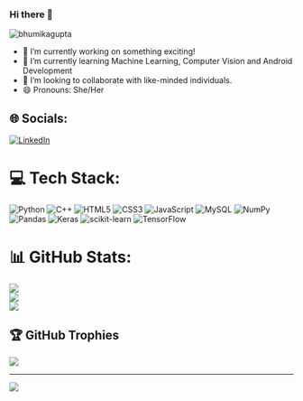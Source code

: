 ### Hi there 👋

<p align="left"> <img src="https://komarev.com/ghpvc/?username=bh-g&label=Profile%20views&color=0e75b6&style=flat" alt="bhumikagupta" /> </p>

- 🔭 I’m currently working on something exciting!
- 🌱 I’m currently learning Machine Learning, Computer Vision and Android Development
- 👯 I’m looking to collaborate with like-minded individuals.
- 😄 Pronouns: She/Her
<!--- ⚡ Fun fact: I can spend hours reading-->


## 🌐 Socials:
[![LinkedIn](https://img.shields.io/badge/LinkedIn-%230077B5.svg?logo=linkedin&logoColor=white)](https://www.linkedin.com/in/bhumika-gupta-9609b122a/) 
<!--[![Twitter](https://img.shields.io/badge/Twitter-%231DA1F2.svg?logo=Twitter&logoColor=white)](https://twitter.com/Bhumika52139976)-->

# 💻 Tech Stack:
![Python](https://img.shields.io/badge/python-3670A0?style=for-the-badge&logo=python&logoColor=ffdd54) ![C++](https://img.shields.io/badge/c++-%2300599C.svg?style=for-the-badge&logo=c%2B%2B&logoColor=white) ![HTML5](https://img.shields.io/badge/html5-%23E34F26.svg?style=for-the-badge&logo=html5&logoColor=white) ![CSS3](https://img.shields.io/badge/css3-%231572B6.svg?style=for-the-badge&logo=css3&logoColor=white) ![JavaScript](https://img.shields.io/badge/javascript-%23323330.svg?style=for-the-badge&logo=javascript&logoColor=%23F7DF1E) ![MySQL](https://img.shields.io/badge/mysql-%2300f.svg?style=for-the-badge&logo=mysql&logoColor=white) ![NumPy](https://img.shields.io/badge/numpy-%23013243.svg?style=for-the-badge&logo=numpy&logoColor=white) ![Pandas](https://img.shields.io/badge/pandas-%23150458.svg?style=for-the-badge&logo=pandas&logoColor=white) ![Keras](https://img.shields.io/badge/Keras-%23D00000.svg?style=for-the-badge&logo=Keras&logoColor=white) ![scikit-learn](https://img.shields.io/badge/scikit--learn-%23F7931E.svg?style=for-the-badge&logo=scikit-learn&logoColor=white) ![TensorFlow](https://img.shields.io/badge/TensorFlow-%23FF6F00.svg?style=for-the-badge&logo=TensorFlow&logoColor=white)

# 📊 GitHub Stats:
![](https://github-readme-stats.vercel.app/api?username=bh-g&theme=monokai&hide_border=false&include_all_commits=true&count_private=true)<br/>
![](https://github-readme-streak-stats.herokuapp.com/?user=bh-g&theme=monokai&hide_border=false)<br/>
![](https://github-readme-stats.vercel.app/api/top-langs/?username=bh-g&theme=monokai&hide_border=false&include_all_commits=true&count_private=true&layout=compact)

## 🏆 GitHub Trophies
![](https://github-profile-trophy.vercel.app/?username=bh-g&theme=dracula&no-frame=false&no-bg=true&margin-w=4)

---
[![](https://visitcount.itsvg.in/api?id=bh-g&icon=0&color=5)](https://visitcount.itsvg.in)

<!-- Proudly created with GPRM ( https://gprm.itsvg.in ) -->
